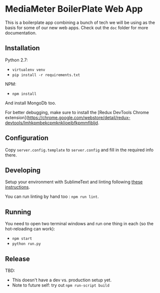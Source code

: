 MediaMeter BoilerPlate Web App
==============================

This is a boilerplate app combining a bunch of tech we will be using as the basis
for some of our new web apps.  Check out the `doc` folder for more documentation.

Installation
------------

Python 2.7:
 * `virtualenv venv`
 * `pip install -r requirements.txt`

NPM:
 * `npm install`

And install MongoDb too.

For better debugging, make sure to install the [Redux DevTools Chrome extension](https://chrome.google.com/webstore/detail/redux-devtools/lmhkpmbekcpmknklioeibfkpmmfibljd.

Configuration
------------- 

Copy `server.config.template` to `server.config` and fill in the required info there.

Developing
----------

Setup your environment with SublimeText and linting following [these instructions](https://medium.com/planet-arkency/catch-mistakes-before-you-run-you-javascript-code-6e524c36f0c8#.1mela5864).

You can run linting by hand too : `npm run lint`.

Running
-------

You need to open two terminal windows and run one thing in each (so the hot-reloading can work):
 * `npm start`
 * `python run.py`

Release
-------

TBD:
 * This doesn't have a dev vs. production setup yet.
 * Note to future self: try out `npm run-script build`
